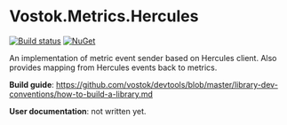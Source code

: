 # Vostok.Metrics.Hercules

[![Build status](https://ci.appveyor.com/api/projects/status/github/vostok/metrics.hercules?svg=true&branch=master)](https://ci.appveyor.com/project/vostok/metrics.hercules/branch/master)
[![NuGet](https://img.shields.io/nuget/v/Vostok.Metrics.Hercules.svg)](https://www.nuget.org/packages/Vostok.Metrics.Hercules)

An implementation of metric event sender based on Hercules client. Also provides mapping from Hercules events back to metrics.


**Build guide**: https://github.com/vostok/devtools/blob/master/library-dev-conventions/how-to-build-a-library.md

**User documentation**: not written yet.